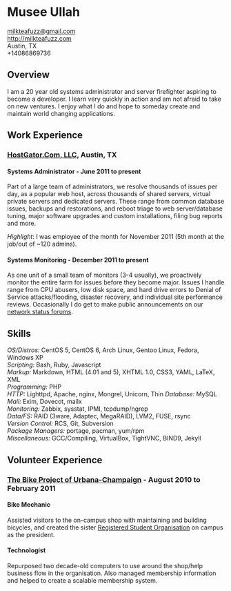 # Musee Ullah

<milkteafuzz@gmail.com>  
<http://milkteafuzz.com>  
Austin, TX  
+14086869736  

## Overview

I am a 20 year old systems administrator and server firefighter aspiring to 
become a developer. I learn very quickly in action and am not afraid to take on 
new ventures. I enjoy what I do and hope to someday create and maintain world 
changing applications.

## Work Experience

### [HostGator.Com, LLC][], Austin, TX

#### Systems Administrator - June 2011 to present

Part of a large team of administrators, we resolve thousands of issues per day, 
as a popular web host, across thousands of shared servers, virtual private 
servers and dedicated servers. These range from common database issues, backups 
and restorations, and reboot triage to web server/database tuning, major 
software upgrades and custom installations, filing bug reports and more.

*Highlight*: I was employee of the month for November 2011 (5th month at the 
job/out of ~120 admins).

#### Systems Monitoring - December 2011 to present

As one unit of a small team of monitors (3-4 usually), we proactively monitor 
the entire farm for issues before they become major. Issues I handle range from 
CPU abusers, low disk space, and hard drive errors to Denial of Service 
attacks/flooding, disaster recovery, and individual site performance reviews. 
Occasionally I do get to make public announcements on our [network status 
forums][].

## Skills

*OS/Distros:* CentOS 5, CentOS 6, Arch Linux, Gentoo Linux, Fedora, Windows XP  
*Scripting:* Bash, Ruby, Javascript  
*Markup:* Markdown, HTML (4.01 and 5), XHTML 1.0, CSS3, YAML, LaTeX, XML  
*Programming:* PHP  
*HTTP:* Lighttpd, Apache, nginx, Mongrel, Unicorn, Thin
*Database:* MySQL  
*Mail:* Exim, Dovecot, mailx  
*Monitoring:* Zabbix, sysstat, IPMI, tcpdump/ngrep  
*Data/FS:* RAID (3ware, Adaptec, MegaRAID), LVM2, FUSE, rsync  
*Version Control:* RCS, Git, Subversion  
*Package Managers:* portage, pacman, yum/rpm  
*Miscellaneous:* GCC/Compiling, VirtualBox, TightVNC, BIND9, Jekyll  

## Volunteer Experience

### [The Bike Project of Urbana-Champaign][] - August 2010 to February 2011

#### Bike Mechanic

Assisted visitors to the on-campus shop with maintaining and building bicycles, 
and created the sister [Registered Student Organisation][] on campus as the 
president.

#### Technologist

Repurposed two decade-old computers to use around the shop/help business flow in 
the organisation. Also managed membership information and helped to create a 
scalable membership system.

[HostGator.Com, LLC]: http://www.hostgator.com
[network status forums]: http://forums.hostgator.com/network-status-f14.html
[The Bike Project of Urbana-Champaign]: http://thebikeproject.org
[Registered Student Organisation]: http://www.union.uiuc.edu/involvement/rso

